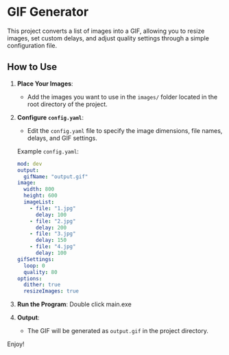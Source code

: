 # GIF Generator

This project converts a list of images into a GIF, allowing you to resize images, set custom delays, and adjust quality settings through a simple configuration file.

## How to Use

1. **Place Your Images**: 
   - Add the images you want to use in the `images/` folder located in the root directory of the project.

2. **Configure `config.yaml`**:
   - Edit the `config.yaml` file to specify the image dimensions, file names, delays, and GIF settings.

   Example `config.yaml`:
   ```yaml
   mod: dev
   output:
     gifName: "output.gif"
   image:
     width: 800
     height: 600
     imageList:
       - file: "1.jpg"
         delay: 100
       - file: "2.jpg"
         delay: 200
       - file: "3.jpg"
         delay: 150
       - file: "4.jpg"
         delay: 100
   gifSettings:
     loop: 0
     quality: 80
   options:
     dither: true
     resizeImages: true
   ```

3. **Run the Program**:
Double click main.exe

4. **Output**:
    - The GIF will be generated as `output.gif` in the project directory.

Enjoy!

